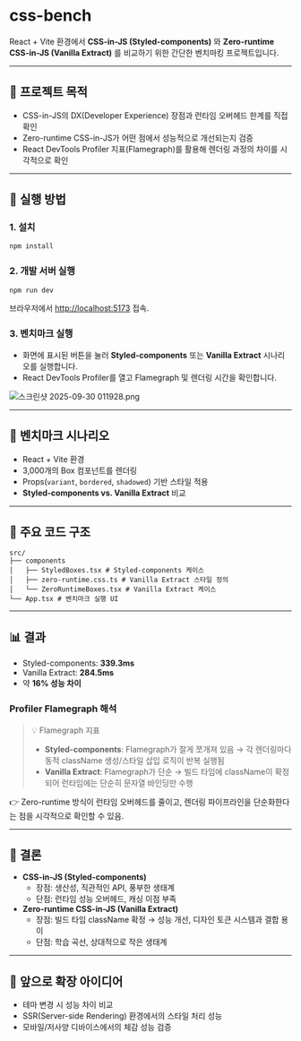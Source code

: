 # css-bench

React + Vite 환경에서 **CSS-in-JS (Styled-components)** 와 **Zero-runtime CSS-in-JS (Vanilla Extract)** 를 비교하기 위한 간단한 벤치마킹 프로젝트입니다.

---

## 📌 프로젝트 목적

- CSS-in-JS의 DX(Developer Experience) 장점과 런타임 오버헤드 한계를 직접 확인
- Zero-runtime CSS-in-JS가 어떤 점에서 성능적으로 개선되는지 검증
- React DevTools Profiler 지표(Flamegraph)를 활용해 렌더링 과정의 차이를 시각적으로 확인

---

## 🚀 실행 방법

### 1. 설치

```bash
npm install
```

### 2. 개발 서버 실행

```bash
npm run dev
```

브라우저에서 [http://localhost:5173](http://localhost:5173/) 접속.

### 3. 벤치마크 실행

- 화면에 표시된 버튼을 눌러 **Styled-components** 또는 **Vanilla Extract** 시나리오를 실행합니다.
- React DevTools Profiler를 열고 Flamegraph 및 렌더링 시간을 확인합니다.

![스크린샷 2025-09-30 011928.png](attachment:bed87a99-025a-4a5d-a41a-abe991bd1dee:스크린샷_2025-09-30_011928.png)

---

## 🔎 벤치마크 시나리오

- React + Vite 환경
- 3,000개의 Box 컴포넌트를 렌더링
- Props(`variant`, `bordered`, `shadowed`) 기반 스타일 적용
- **Styled-components vs. Vanilla Extract** 비교

---

## 📂 주요 코드 구조

```
src/
├── components
│   ├── StyledBoxes.tsx # Styled-components 케이스
│   ├── zero-runtime.css.ts # Vanilla Extract 스타일 정의
│   └── ZeroRuntimeBoxes.tsx # Vanilla Extract 케이스
└── App.tsx # 벤치마크 실행 UI
```

---

## 📊 결과

- Styled-components: **339.3ms**
- Vanilla Extract: **284.5ms**
- 약 **16% 성능 차이**

### Profiler Flamegraph 해석

> 💡 Flamegraph 지표
>
> - **Styled-components**: Flamegraph가 잘게 쪼개져 있음 → 각 렌더링마다 동적 className 생성/스타일 삽입 로직이 반복 실행됨
> - **Vanilla Extract**: Flamegraph가 단순 → 빌드 타임에 className이 확정되어 런타임에는 단순히 문자열 바인딩만 수행

👉 Zero-runtime 방식이 런타임 오버헤드를 줄이고, 렌더링 파이프라인을 단순화한다는 점을 시각적으로 확인할 수 있음.

---

## 📝 결론

- **CSS-in-JS (Styled-components)**
  - 장점: 생산성, 직관적인 API, 풍부한 생태계
  - 단점: 런타임 성능 오버헤드, 캐싱 이점 부족
- **Zero-runtime CSS-in-JS (Vanilla Extract)**
  - 장점: 빌드 타임 className 확정 → 성능 개선, 디자인 토큰 시스템과 결합 용이
  - 단점: 학습 곡선, 상대적으로 작은 생태계

---

## 🔮 앞으로 확장 아이디어

- 테마 변경 시 성능 차이 비교
- SSR(Server-side Rendering) 환경에서의 스타일 처리 성능
- 모바일/저사양 디바이스에서의 체감 성능 검증

